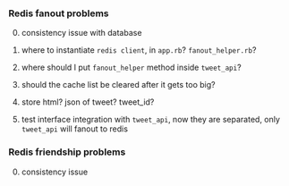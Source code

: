 ### Redis fanout problems

0. consistency issue with database

1. where to instantiate `redis client`, 
	in `app.rb`? `fanout_helper.rb`?

2. where should I put `fanout_helper` method inside `tweet_api`?
	
3. should the cache list be cleared after it gets too big?

4. store html? json of tweet? tweet_id?

5. test interface integration with `tweet_api`, now they are separated, only `tweet_api` will fanout to redis


### Redis friendship problems

0. consistency issue
